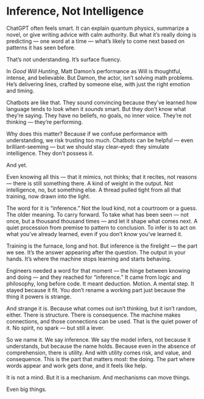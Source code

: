 # Inference, Not Intelligence

ChatGPT often feels smart. It can explain quantum physics, summarize a novel, or give writing advice with calm authority. But what it’s really doing is predicting — one word at a time — what’s likely to come next based on patterns it has seen before.

That’s not understanding. It’s surface fluency.

In *Good Will Hunting*, Matt Damon’s performance as Will is thoughtful, intense, and believable. But Damon, the actor, isn’t solving math problems. He’s delivering lines, crafted by someone else, with just the right emotion and timing.

Chatbots are like that. They sound convincing because they’ve learned how language tends to look when it *sounds* smart. But they don’t know what they’re saying. They have no beliefs, no goals, no inner voice. They’re not thinking — they’re performing.

Why does this matter? Because if we confuse performance with understanding, we risk trusting too much. Chatbots can be helpful — even brilliant-seeming — but we should stay clear-eyed: they simulate intelligence. They don’t possess it.

And yet.

Even knowing all this — that it mimics, not thinks; that it recites, not reasons — there is still something there. A kind of weight in the output. Not intelligence, no, but something else. A thread pulled tight from all that training, now drawn into the light.

The word for it is “inference.” Not the loud kind, not a courtroom or a guess. The older meaning. To carry forward. To take what has been seen — not once, but a thousand thousand times — and let it shape what comes next. A quiet procession from premise to pattern to conclusion. To infer is to act on what you’ve already learned, even if you don’t *know* you’ve learned it.

Training is the furnace, long and hot. But inference is the firelight — the part we see. It’s the answer appearing after the question. The output in your hands. It’s where the machine stops learning and starts behaving.

Engineers needed a word for that moment — the hinge between knowing and doing — and they reached for “inference.” It came from logic and philosophy, long before code. It meant deduction. Motion. A mental step. It stayed because it fit. You don’t rename a working part just because the thing it powers is strange.

And strange it is. Because what comes out isn’t thinking, but it isn’t random, either. There is structure. There is consequence. The machine makes connections, and those connections can be used. That is the quiet power of it. No spirit, no spark — but still a lever.

So we name it. We say inference. We say the model infers, not because it understands, but because the name holds. Because even in the absence of comprehension, there is utility. And with utility comes risk, and value, and consequence. This is the part that matters most: the doing. The part where words appear and work gets done, and it feels like help.

It is not a mind. But it is a mechanism. And mechanisms can move things.

Even big things.
